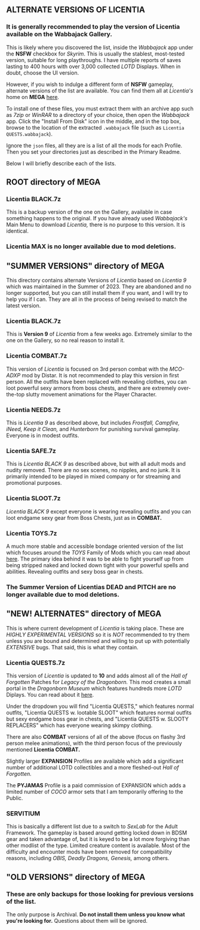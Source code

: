 ## ALTERNATE VERSIONS OF LICENTIA

### It is generally recommended to play the version of Licentia available on the Wabbajack Gallery.

This is likely where you discovered the list, inside the _Wabbajack_ app under the **NSFW** checkbox for _Skyrim_. This is usually the stablest, most-tested version, suitable for long playthroughs. I have multiple reports of saves lasting to 400 hours with over 3,000 collected _LOTD_ Displays. When in doubt, choose the UI version.

However, if you wish to indulge a different form of **NSFW** gameplay, alternate versions of the list are available. You can find them all at _Licentia's_ home on **MEGA** [here](https://mega.nz/folder/RawGxSQC#18F3HuX5i5MvXzsMb6ARGg).

To install one of these files, you must extract them with an archive app such as _7zip_ or _WinRAR_ to a directory of your choice, then open the _Wabbajack_ app. Click the "Install From Disk" icon in the middle, and in the top box, browse to the location of the extracted `.wabbajack` file (such as `Licentia QUESTS.wabbajack`).

Ignore the `json` files, all they are is a list of all the mods for each Profile. Then you set your directories just as described in the Primary Readme.

Below I will briefly describe each of the lists.

## ROOT directory of MEGA

### Licentia BLACK.7z

This is a backup version of the one on the Gallery, available in case something happens to the original. If you have already used _Wabbajack's_ Main Menu to download _Licentia,_ there is no purpose to this version. It is identical.

### Licentia MAX is no longer available due to mod deletions.

## "SUMMER VERSIONS" directory of MEGA

This directory contains alternate Versions of _Licentia_ based on _Licentia 9_ which was maintained in the Summer of 2023. They are abandoned and no longer supported, but you can still install them if you want, and I will try to help you if I can. They are all in the process of being revised to match the latest version.

### Licentia BLACK.7z

This is **Version 9** of _Licentia_ from a few weeks ago. Extremely similar to the one on the Gallery, so no real reason to install it.

### Licentia COMBAT.7z

This version of _Licentia_ is focused on 3rd person combat with the _MCO-ADXP_ mod by Distar. It is not recommended to play this version in first person. All the outfits have been replaced with revealing clothes, you can loot powerful sexy armors from boss chests, and there are extremely over-the-top slutty movement animations for the Player Character.

### Licentia NEEDS.7z

This is _Licentia 9_ as described above, but includes _Frostfall, Campfire, iNeed, Keep it Clean,_ and _Hunterborn_ for punishing survival gameplay. Everyone is in modest outfits.

### Licentia SAFE.7z

This is _Licentia BLACK 9_ as described above, but with all adult mods and nudity removed. There are no sex scenes, no nipples, and no junk. It is primarily intended to be played in mixed company or for streaming and promotional purposes.

### Licentia SLOOT.7z

_Licentia BLACK 9_ except everyone is wearing revealing outfits and you can loot endgame sexy gear from Boss Chests, just as in **COMBAT.**

### Licentia TOYS.7z

A much more stable and accessible bondage oriented version of the list which focuses around the _TOYS_ Family of Mods which you can read about [here](https://virginmarie1.wixsite.com/toys). The primary idea behind it was to be able to fight yourself up from being stripped naked and locked down tight with your powerful spells and abilities. Revealing outfits and sexy boss gear in chests.

### The Summer Version of Licentias DEAD and PITCH are no longer available due to mod deletions.

## "NEW! ALTERNATES" directory of MEGA

This is where current development of _Licentia_ is taking place. These are _HIGHLY EXPERIMENTAL VERSIONS_ so it is _NOT_ recommended to try them unless you are bound and determined and willing to put up with potentially _EXTENSIVE_ bugs. That said, this is what they contain.

### Licentia QUESTS.7z

This version of _Licentia_ is updated to **10** and adds almost all of the _Hall of Forgotten_ Patches for _Legacy of the Dragonborn._ This mod creates a small portal in the _Dragonborn Museum_ which features hundreds more _LOTD_ Diplays. You can read about it [here](https://www.nexusmods.com/skyrimspecialedition/mods/64117).

Under the dropdown you will find "Licentia QUESTS," which features normal outfits, "Licentia QUESTS w. lootable SLOOT" which features normal outfits but sexy endgame boss gear in chests, and "Licentia QUESTS w. SLOOTY REPLACERS" which has everyone wearing skimpy clothing.

There are also **COMBAT** versions of all of the above (focus on flashy 3rd person melee animations), with the third person focus of the previously mentioned **Licentia COMBAT.** 

Slightly larger **EXPANSION** Profiles are available which add a significant number of additional LOTD collectibles and a more fleshed-out _Hall of Forgotten._ 

The **PYJAMAS** Profile is a paid commission of EXPANSION which adds a limited number of _COCO_ armor sets that I am temporarily offering to the Public.

### SERVITIUM

This is basically a different list due to a switch to _SexLab_ for the Adult Framework. The gameplay is based around getting locked down in BDSM gear and taken advantage of, but it is keyed to be a lot more forgiving than other modlist of the type. Limited creature content is available. Most of the difficulty and encounter mods have been removed for compatibility reasons, including _OBIS,_ _Deadly Dragons,_ _Genesis,_ among others.

## "OLD VERSIONS" directory of MEGA

### These are only backups for those looking for previous versions of the list.

The only purpose is Archival. **Do not install them unless you know what you're looking for.** Questions about them will be ignored.
